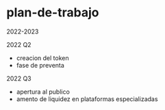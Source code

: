 # plan-de-trabajo
2022-2023

2022 Q2
- creacion del token
- fase de preventa

2022 Q3
- apertura al publico
- amento de liquidez en plataformas especializadas


